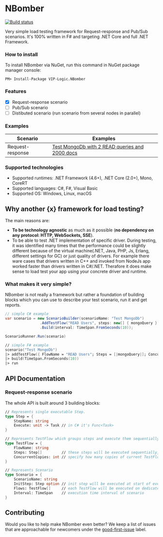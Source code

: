 # NBomber
[![Build status](https://ci.appveyor.com/api/projects/status/ukphl1c0s9cuf4jl?svg=true)](https://ci.appveyor.com/api/projects/status/github/VIP-Logic/NBomber?branch=master&svg=true)

Very simple load testing framework for Request-response and Pub/Sub scenarios. It's 100% written in F# and targeting .NET Core and full .NET Framework.

### How to install
To install NBomber via NuGet, run this command in NuGet package manager console:
```code
PM> Install-Package VIP-Logic.NBomber
```

### Features
- [x] Request-response scenario
- [ ] Pub/Sub scenario
- [ ] Distibuted scenario (run scenario from several nodes in parallel)

### Examples
|Scenario|Examples|
|--|--|
| Request-response | [Test MongoDb with 2 READ queries and 2000 docs](https://github.com/VIP-Logic/NBomber/blob/master/samples/NBomber.Samples/Scenarios/MongoScenario.cs) |

### Supported technologies
- Supported runtimes: .NET Framework (4.6+), .NET Core (2.0+), Mono, CoreRT
- Supported languages: C#, F#, Visual Basic
- Supported OS: Windows, Linux, macOS

## Why another {x} framework for load testing?
The main reasons are:
 - **To be technology agnostic** as much as it possible (**no dependency on any protocol: HTTP, WebSockets, SSE**).
 - To be able to test .NET implementation of specific driver. During testing, it was identified many times that the performance could be slightly different because of the virtual machine(.NET, Java, PHP, Js, Erlang, different settings for GC) or just quality of drivers. For example there ware cases that drivers written in C++ and invoked from NodeJs app worked faster than drivers written in C#/.NET. Therafore it does make sense to load test your app using your concrete driver and runtime.

### What makes it very simple? 
NBomber is not really a framework but rather a foundation of building blocks which you can use to describe your test scenario, run it and get reports.
```csharp
// simple C# example
var scenario = new ScenarioBuilder(scenarioName: "Test MongoDb")                
                .AddTestFlow("READ Users", steps: new[] { mongoQuery }, concurrentCopies: 10)                
                .Build(interval: TimeSpan.FromSeconds(10));

ScenarioRunner.Run(scenario)
```
```fsharp
// simple F# example
scenario("Test MongoDb")
|> addTestFlow({ FlowName = "READ Users"; Steps = [|mongoQuery|]; ConcurrentCopies = 10 })
|> build(TimeSpan.FromSeconds(10))
|> run
```

## API Documentation
### Request-response scenario
The whole API is built around 3 building blocks:
```fsharp
// Represents single executable Step.
type Step = {
    StepName: string
    Execute: unit -> Task // in C# it's Func<Task>
}

// Represents TestFlow which groups steps and execute them sequentially on dedicated System.Threading.Task
type TestFlow = {
    FlowName: string
    Steps: Step[]         // these steps will be executed sequentially, one by one
    ConcurrentCopies: int // specify how many copies of current TestFlow to run in parallel
}

// Represents Scenario
type Scenario = {
    ScenarioName: string
    InitStep: Step option // init step will be executed at start of every scenario
    Flows: TestFlow[]     // each TestFlow will be executed on dedicated System.Threading.Task
    Interval: TimeSpan    // execution time interval of scenario 
}
```

## Contributing
Would you like to help make NBomber even better? We keep a list of issues that are approachable for newcomers under the [good-first-issue](https://github.com/VIP-Logic/NBomber/issues?q=is%3Aopen+is%3Aissue+label%3A%22good+first+issue%22) label.
